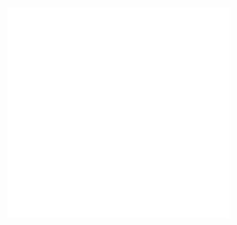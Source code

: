 [<img align="left" width="390" alt="🦑=" src="https://github.com/jackdroach/jackdroach/blob/master/metrics.svg">](https://github.com/lowlighter/metrics)
